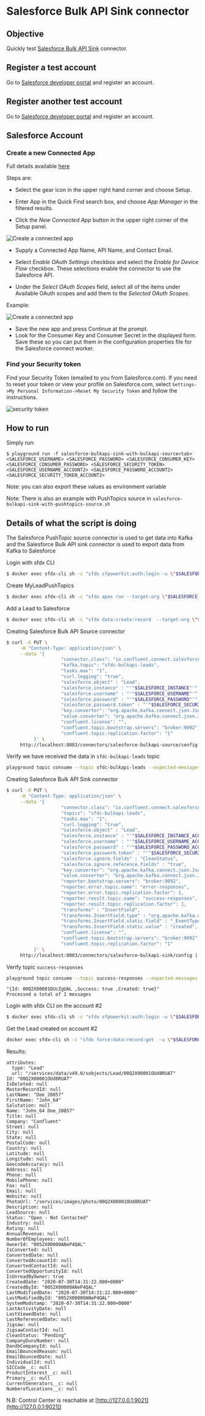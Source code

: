 # Salesforce Bulk API Sink connector



## Objective

Quickly test [Salesforce Bulk API Sink](https://docs.confluent.io/current/connect/kafka-connect-salesforce-bulk-api/sink/index.html#salesforce-bulk-api-sink-connector-for-cp) connector.


## Register a test account

Go to [Salesforce developer portal](https://developer.salesforce.com/signup/) and register an account.

## Register another test account

Go to [Salesforce developer portal](https://developer.salesforce.com/signup/) and register an account.

## Salesforce Account

### Create a new Connected App

Full details available [here](https://docs.confluent.io/current/connect/kafka-connect-salesforce/pushtopics/salesforce_pushtopic_source_connector_quickstart.html#salesforce-account)

Steps are:

* Select the gear icon in the upper right hand corner and choose Setup.

* Enter App in the Quick Find search box, and choose *App Manager* in the filtered results.

* Click the *New Connected App* button in the upper right corner of the Setup panel.

![Create a connected app](Screenshot2.png)

* Supply a Connected App Name, API Name, and Contact Email.

* Select *Enable OAuth Settings* checkbox and select the *Enable for Device Flow* checkbox. These selections enable the connector to use the Salesforce API.
* Under the *Select OAuth Scopes* field, select all of the items under Available OAuth scopes and add them to the *Selected OAuth Scopes*.

Example:

![Create a connected app](Screenshot3.png)

* Save the new app and press Continue at the prompt.
* Look for the Consumer Key and Consumer Secret in the displayed form. Save these so you can put them in the configuration properties file for the Salesforce connect worker.

### Find your Security token

Find your Security Token (emailed to you from Salesforce.com). If you need to reset your token or view your profile on Salesforce.com, select `Settings->My Personal Information->Reset My Security Token` and follow the instructions.

![security token](Screenshot1.png)


## How to run

Simply run:

```
$ playground run -f salesforce-bulkapi-sink-with-bulkapi-source<tab> <SALESFORCE_USERNAME> <SALESFORCE_PASSWORD> <SALESFORCE_CONSUMER_KEY> <SALESFORCE_CONSUMER_PASSWORD> <SALESFORCE_SECURITY_TOKEN> <SALESFORCE_USERNAME_ACCOUNT2> <SALESFORCE_PASSWORD_ACCOUNT2> <SALESFORCE_SECURITY_TOKEN_ACCOUNT2>
```

Note: you can also export these values as environment variable

Note: There is also an example with PushTopics source in `salesforce-bulkapi-sink-with-pushtopics-source.sh`

## Details of what the script is doing

The Salesforce PushTopic source connector is used to get data into Kafka and the Salesforce Bulk API sink connector is used to export data from Kafka to Salesforce

Login with sfdx CLI

```bash
$ docker exec sfdx-cli sh -c "sfdx sfpowerkit:auth:login -u \"$SALESFORCE_USERNAME\" -p \"$SALESFORCE_PASSWORD\" -r \"$SALESFORCE_INSTANCE\" -s \"$SALESFORCE_SECURITY_TOKEN\""
```

Create MyLeadPushTopics

```bash
$ docker exec sfdx-cli sh -c "sfdx apex run --target-org \"$SALESFORCE_USERNAME\" -f \"/tmp/MyLeadPushTopics.apex\""
```

Add a Lead to Salesforce

```bash
$ docker exec sfdx-cli sh -c "sfdx data:create:record  --target-org \"$SALESFORCE_USERNAME\" -s Lead -v \"FirstName='$LEAD_FIRSTNAME' LastName='$LEAD_LASTNAME' Company=Confluent\""
```

Creating Salesforce Bulk API Source connector

```bash
$ curl -X PUT \
     -H "Content-Type: application/json" \
     --data '{
                    "connector.class": "io.confluent.connect.salesforce.SalesforceBulkApiSourceConnector",
                    "kafka.topic": "sfdc-bulkapi-leads",
                    "tasks.max": "1",
                    "curl.logging": "true",
                    "salesforce.object" : "Lead",
                    "salesforce.instance" : "'"$SALESFORCE_INSTANCE"'",
                    "salesforce.username" : "'"$SALESFORCE_USERNAME"'",
                    "salesforce.password" : "'"$SALESFORCE_PASSWORD"'",
                    "salesforce.password.token" : "'"$SALESFORCE_SECURITY_TOKEN"'",
                    "key.converter": "org.apache.kafka.connect.json.JsonConverter",
                    "value.converter": "org.apache.kafka.connect.json.JsonConverter",
                    "confluent.license": "",
                    "confluent.topic.bootstrap.servers": "broker:9092",
                    "confluent.topic.replication.factor": "1"
          }' \
     http://localhost:8083/connectors/salesforce-bulkapi-source/config | jq .
```

Verify we have received the data in `sfdc-bulkapi-leads` topic

```bash
playground topic consume --topic sfdc-bulkapi-leads --expected-messages 1
```

Creating Salesforce Bulk API Sink connector

```bash
$ curl -X PUT \
     -H "Content-Type: application/json" \
     --data '{
                    "connector.class": "io.confluent.connect.salesforce.SalesforceBulkApiSinkConnector",
                    "topics": "sfdc-bulkapi-leads",
                    "tasks.max": "1",
                    "curl.logging": "true",
                    "salesforce.object" : "Lead",
                    "salesforce.instance" : "'"$SALESFORCE_INSTANCE_ACCOUNT2"'",
                    "salesforce.username" : "'"$SALESFORCE_USERNAME_ACCOUNT2"'",
                    "salesforce.password" : "'"$SALESFORCE_PASSWORD_ACCOUNT2"'",
                    "salesforce.password.token" : "'"$SALESFORCE_SECURITY_TOKEN_ACCOUNT2"'",
                    "salesforce.ignore.fields" : "CleanStatus",
                    "salesforce.ignore.reference.fields" : "true",
                    "key.converter": "org.apache.kafka.connect.json.JsonConverter",
                    "value.converter": "org.apache.kafka.connect.json.JsonConverter",
                    "reporter.bootstrap.servers": "broker:9092",
                    "reporter.error.topic.name": "error-responses",
                    "reporter.error.topic.replication.factor": 1,
                    "reporter.result.topic.name": "success-responses",
                    "reporter.result.topic.replication.factor": 1,
                    "transforms" : "InsertField",
                    "transforms.InsertField.type" : "org.apache.kafka.connect.transforms.InsertField$Value",
                    "transforms.InsertField.static.field" : "_EventType",
                    "transforms.InsertField.static.value" : "created",
                    "confluent.license": "",
                    "confluent.topic.bootstrap.servers": "broker:9092",
                    "confluent.topic.replication.factor": "1"
          }' \
     http://localhost:8083/connectors/salesforce-bulkapi-sink/config | jq .
````

Verify topic `success-responses`

```bash
playground topic consume --topic success-responses --expected-messages 1
```

```
"{Id: 00Q2X00001OUcZgUAL ,Success: true ,Created: true}"
Processed a total of 1 messages
```

Login with sfdx CLI on the account #2

```bash
$ docker exec sfdx-cli sh -c "sfdx sfpowerkit:auth:login -u \"$SALESFORCE_USERNAME_ACCOUNT2\" -p \"$SALESFORCE_PASSWORD_ACCOUNT2\" -r \"$SALESFORCE_INSTANCE_ACCOUNT2\" -s \"$SALESFORCE_SECURITY_TOKEN_ACCOUNT2\""
```

Get the Lead created on account #2

```bash
docker exec sfdx-cli sh -c "sfdx force:data:record:get  -u \"$SALESFORCE_USERNAME_ACCOUNT2\" -s Lead -w \"FirstName='$LEAD_FIRSTNAME' LastName='$LEAD_LASTNAME' Company=Confluent\""
```

Results:

```
attributes:
  type: "Lead"
  url: "/services/data/v49.0/sobjects/Lead/00Q2X00001OUd8RUAT"
Id: "00Q2X00001OUd8RUAT"
IsDeleted: null
MasterRecordId: null
LastName: "Doe_20857"
FirstName: "John_64"
Salutation: null
Name: "John_64 Doe_20857"
Title: null
Company: "Confluent"
Street: null
City: null
State: null
PostalCode: null
Country: null
Latitude: null
Longitude: null
GeocodeAccuracy: null
Address: null
Phone: null
MobilePhone: null
Fax: null
Email: null
Website: null
PhotoUrl: "/services/images/photo/00Q2X00001OUd8RUAT"
Description: null
LeadSource: null
Status: "Open - Not Contacted"
Industry: null
Rating: null
AnnualRevenue: null
NumberOfEmployees: null
OwnerId: "0052X00000ANeP4QAL"
IsConverted: null
ConvertedDate: null
ConvertedAccountId: null
ConvertedContactId: null
ConvertedOpportunityId: null
IsUnreadByOwner: true
CreatedDate: "2020-07-30T14:31:22.000+0000"
CreatedById: "0052X00000ANeP4QAL"
LastModifiedDate: "2020-07-30T14:31:22.000+0000"
LastModifiedById: "0052X00000ANeP4QAL"
SystemModstamp: "2020-07-30T14:31:22.000+0000"
LastActivityDate: null
LastViewedDate: null
LastReferencedDate: null
Jigsaw: null
JigsawContactId: null
CleanStatus: "Pending"
CompanyDunsNumber: null
DandbCompanyId: null
EmailBouncedReason: null
EmailBouncedDate: null
IndividualId: null
SICCode__c: null
ProductInterest__c: null
Primary__c: null
CurrentGenerators__c: null
NumberofLocations__c: null
```


N.B: Control Center is reachable at [http://127.0.0.1:9021](http://127.0.0.1:9021])
